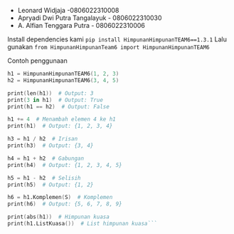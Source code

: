 - Leonard Widjaja -0806022310008
- Apryadi Dwi Putra Tangalayuk - 0806022310030
- A. Alfian Tenggara Putra - ⁠0806022310006

Install dependencies kami ```pip install HimpunanHimpunanTEAM6==1.3.1```
Lalu gunakan ```from HimpunanHimpunanTeam6 import HimpunanHimpunanTEAM6```

Contoh penggunaan
```S = HimpunanHimpunanTEAM6(1, 2, 3, 4, 5, 6, 7, 8, 9)
h1 = HimpunanHimpunanTEAM6(1, 2, 3)
h2 = HimpunanHimpunanTEAM6(3, 4, 5)

print(len(h1))  # Output: 3
print(3 in h1)  # Output: True
print(h1 == h2)  # Output: False

h1 += 4  # Menambah elemen 4 ke h1
print(h1)  # Output: {1, 2, 3, 4}

h3 = h1 / h2  # Irisan
print(h3)  # Output: {3, 4}

h4 = h1 + h2  # Gabungan
print(h4)  # Output: {1, 2, 3, 4, 5}

h5 = h1 - h2  # Selisih
print(h5)  # Output: {1, 2}

h6 = h1.Komplemen(S)  # Komplemen
print(h6)  # Output: {5, 6, 7, 8, 9}

print(abs(h1))  # Himpunan kuasa
print(h1.ListKuasa())  # List himpunan kuasa```

